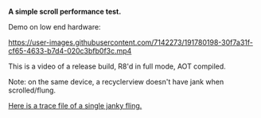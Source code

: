 **A simple scroll performance test.**

Demo on low end hardware: 

https://user-images.githubusercontent.com/7142273/191780198-30f7a31f-cf65-4633-b7d4-020c3bfb0f3c.mp4

This is a video of a release build, R8'd in full mode, AOT compiled.

Note: on the same device, a recyclerview doesn't have jank when scrolled/flung.

[Here is a trace file of a single janky fling.](https://github.com/grahamearley/compose-scroll-test/blob/main/trace_file.perfetto-trace)
